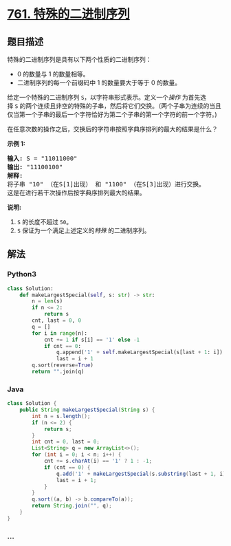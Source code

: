 # [761. 特殊的二进制序列](https://leetcode-cn.com/problems/special-binary-string)



## 题目描述

<!-- 这里写题目描述 -->

<p>特殊的二进制序列是具有以下两个性质的二进制序列：</p>

<ul>
	<li>0 的数量与 1 的数量相等。</li>
	<li>二进制序列的每一个前缀码中 1 的数量要大于等于 0 的数量。</li>
</ul>

<p>给定一个特殊的二进制序列&nbsp;<code>S</code>，以字符串形式表示。定义一个<em>操作 </em>为首先选择&nbsp;<code>S</code>&nbsp;的两个连续且非空的特殊的子串，然后将它们交换。（两个子串为连续的当且仅当第一个子串的最后一个字符恰好为第二个子串的第一个字符的前一个字符。)</p>

<p>在任意次数的操作之后，交换后的字符串按照字典序排列的最大的结果是什么？</p>

<p><strong>示例 1:</strong></p>

<pre>
<strong>输入:</strong> S = &quot;11011000&quot;
<strong>输出:</strong> &quot;11100100&quot;
<strong>解释:</strong>
将子串 &quot;10&quot; （在S[1]出现） 和 &quot;1100&quot; （在S[3]出现）进行交换。
这是在进行若干次操作后按字典序排列最大的结果。
</pre>

<p><strong>说明:</strong></p>

<ol>
	<li><code>S</code>&nbsp;的长度不超过&nbsp;<code>50</code>。</li>
	<li><code>S</code>&nbsp;保证为一个满足上述定义的<em>特殊 </em>的二进制序列。</li>
</ol>


## 解法

<!-- 这里可写通用的实现逻辑 -->

<!-- tabs:start -->

### **Python3**

<!-- 这里可写当前语言的特殊实现逻辑 -->

```python
class Solution:
    def makeLargestSpecial(self, s: str) -> str:
        n = len(s)
        if n <= 2:
            return s
        cnt, last = 0, 0
        q = []
        for i in range(n):
            cnt += 1 if s[i] == '1' else -1
            if cnt == 0:
                q.append('1' + self.makeLargestSpecial(s[last + 1: i]) + '0')
                last = i + 1
        q.sort(reverse=True)
        return "".join(q)
```

### **Java**

<!-- 这里可写当前语言的特殊实现逻辑 -->

```java
class Solution {
    public String makeLargestSpecial(String s) {
        int n = s.length();
        if (n <= 2) {
            return s;
        }
        int cnt = 0, last = 0;
        List<String> q = new ArrayList<>();
        for (int i = 0; i < n; i++) {
            cnt += s.charAt(i) == '1' ? 1 : -1;
            if (cnt == 0) {
                q.add('1' + makeLargestSpecial(s.substring(last + 1, i)) + '0');
                last = i + 1;
            }
        }
        q.sort((a, b) -> b.compareTo(a));
        return String.join("", q);
    }
}
```

### **...**

```

```

<!-- tabs:end -->
